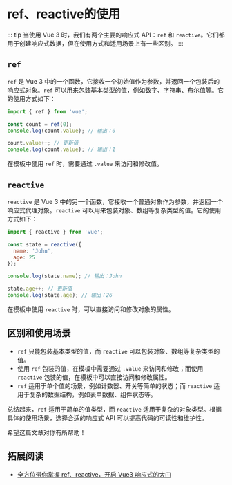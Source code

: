 # ref、reactive的使用
::: tip
当使用 Vue 3 时，我们有两个主要的响应式 API：`ref` 和 `reactive`。它们都用于创建响应式数据，但在使用方式和适用场景上有一些区别。
:::

## `ref`

`ref` 是 Vue 3 中的一个函数，它接收一个初始值作为参数，并返回一个包装后的响应式对象。`ref` 可以用来包装基本类型的值，例如数字、字符串、布尔值等。它的使用方式如下：

```javascript
import { ref } from 'vue';

const count = ref(0);
console.log(count.value); // 输出：0

count.value++; // 更新值
console.log(count.value); // 输出：1
```

在模板中使用 `ref` 时，需要通过 `.value` 来访问和修改值。

## `reactive`

`reactive` 是 Vue 3 中的另一个函数，它接收一个普通对象作为参数，并返回一个响应式代理对象。`reactive` 可以用来包装对象、数组等复杂类型的值。它的使用方式如下：

``` js
import { reactive } from 'vue';

const state = reactive({
  name: 'John',
  age: 25
});

console.log(state.name); // 输出：John

state.age++; // 更新值
console.log(state.age); // 输出：26
```

在模板中使用 `reactive` 时，可以直接访问和修改对象的属性。

## 区别和使用场景

- `ref` 只能包装基本类型的值，而 `reactive` 可以包装对象、数组等复杂类型的值。
- 使用 `ref` 包装的值，在模板中需要通过 `.value` 来访问和修改；而使用 `reactive` 包装的值，在模板中可以直接访问和修改属性。
- `ref` 适用于单个值的场景，例如计数器、开关等简单的状态；而 `reactive` 适用于复杂的数据结构，例如表单数据、组件状态等。

总结起来，`ref` 适用于简单的值类型，而 `reactive` 适用于复杂的对象类型。根据具体的使用场景，选择合适的响应式 API 可以提高代码的可读性和维护性。

希望这篇文章对你有所帮助！
## 拓展阅读
- [全方位带你掌握 ref、reactive，开启 Vue3 响应式的大门](https://zhuanlan.zhihu.com/p/576462683)
